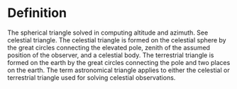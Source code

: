 # Definition

The spherical triangle solved in computing altitude and azimuth. See
celestial triangle. The celestial triangle is formed on the celestial
sphere by the great circles connecting the elevated pole, zenith of the
assumed position of the observer, and a celestial body. The terrestrial
triangle is formed on the earth by the great circles connecting the pole
and two places on the earth. The term astronomical triangle applies to
either the celestial or terrestrial triangle used for solving celestial
observations.
